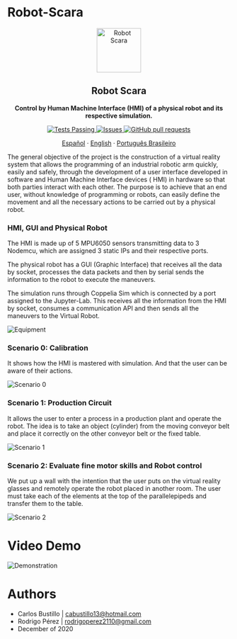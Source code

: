 # Robot-Scara

<p align="center">
 <img width="100px" src="https://github.com/cabustillo13/Robot-Scara/blob/main/Recursos/robot.svg" align="center" alt="Robot Scara" />
 <h2 align="center">Robot Scara</h2>
 <p align="center"><b>Control by Human Machine Interface (HMI) of a physical robot and its respective simulation.</b></p>

</p>
  <p align="center">
    <a href="https://github.com/cabustillo13/Robot-Scara/actions/new">
      <img alt="Tests Passing" src="https://github.com/anuraghazra/github-readme-stats/workflows/Test/badge.svg" />
    </a>
        <a href="https://github.com/cabustillo13/Robot-Scara/issues">
      <img alt="Issues" src="https://img.shields.io/github/issues/cabustillo13/Robot-Scara?color=0088ff" />
    </a>
    <a href="https://github.com/cabustillo13/Robot-Scara/pulls">
      <img alt="GitHub pull requests" src="https://img.shields.io/github/issues-pr/cabustillo13/Robot-Scara?color=0088ff" />
    </a>
    <br />
    <p align="center">
    <a href="https://github.com/cabustillo13/Robot-Scara/blob/master/README.md">Español</a>
    ·
    <a href="https://github.com/cabustillo13/Robot-Scara/blob/main/Traducciones/English.md">English</a>
    ·
    <a href="https://github.com/cabustillo13/Robot-Scara/blob/main/Traducciones/Portugu%C3%AAs%20Brasileiro.md">Português Brasileiro</a>
  </p>
</p>

The general objective of the project is the construction of a virtual reality system that allows the programming of an industrial robotic arm quickly, easily and safely, through the development of a user interface developed in software and Human Machine Interface devices ( HMI) in hardware so that both parties interact with each other. The purpose is to achieve that an end user, without knowledge of programming or robots, can easily define the movement and all the necessary actions to be carried out by a physical robot.

### HMI, GUI and Physical Robot

The HMI is made up of 5 MPU6050 sensors transmitting data to 3 Nodemcu, which are assigned 3 static IPs and their respective ports.

The physical robot has a GUI (Graphic Interface) that receives all the data by socket, processes the data packets and then by serial sends the information to the robot to execute the maneuvers.

The simulation runs through Coppelia Sim which is connected by a port assigned to the Jupyter-Lab. This receives all the information from the HMI by socket, consumes a communication API and then sends all the maneuvers to the Virtual Robot.

![Equipment](https://github.com/cabustillo13/Robot-Scara/blob/main/Recursos/equipo.png)


### Scenario 0: Calibration 

It shows how the HMI is mastered with simulation. And that the user can be aware of their actions.

![Scenario 0](https://github.com/cabustillo13/Robot-Scara/blob/main/Recursos/escenario0.png)


### Scenario 1: Production Circuit

It allows the user to enter a process in a production plant and operate the robot. The idea is to take an object (cylinder) from the moving conveyor belt and place it correctly on the other conveyor belt or the fixed table.

![Scenario 1](https://github.com/cabustillo13/Robot-Scara/blob/main/Recursos/escenario1.png)

### Scenario 2: Evaluate fine motor skills and Robot control

We put up a wall with the intention that the user puts on the virtual reality glasses and remotely operate the robot placed in another room. The user must take each of the elements at the top of the parallelepipeds and transfer them to the table.

![Scenario 2](https://github.com/cabustillo13/Robot-Scara/blob/main/Recursos/escenario2.png)

# Video Demo

![Demonstration](https://github.com/cabustillo13/Robot-Scara/blob/main/Recursos/videoDemo.gif)

# Authors

- Carlos Bustillo   | cabustillo13@hotmail.com
- Rodrigo Pérez     | rodrigoperez2110@gmail.com
- December of 2020
